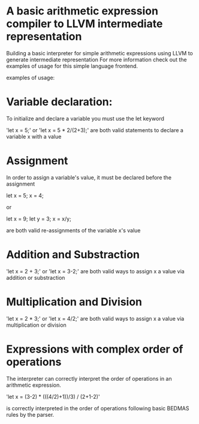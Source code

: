 # A basic arithmetic expression compiler to LLVM intermediate representation

Building a basic interpreter for simple arithmetic expressions using LLVM to generate intermediate representation
For more information check out the examples of usage for this simple language frontend.

examples of usage:

# Variable declaration:
To initialize and declare a variable you must use the let keyword

'let x = 5;' or 'let x = 5 * 2/(2+3);' are both valid statements to declare a variable x with a value

# Assignment
In order to assign a variable's value, it must be declared before the assignment

let x = 5;
x = 4;

 or
 
let x = 9;
let y = 3;
x = x/y;

 are both valid re-assignments of the variable x's value

# Addition and Substraction

'let x = 2 + 3;' or 'let x = 3-2;' are both valid ways to assign x a value via addition or substraction

# Multiplication and Division

'let x = 2 * 3;' or 'let x = 4/2;' are both valid ways to assign x a value via multiplication or division

# Expressions with complex order of operations

The interpreter can correctly interpret the order of operations in an arithmetic expression.

'let x = (3-2) * (((4/2)+1))/3) / (2+1-2)'

is correctly interpreted in the order of operations following basic BEDMAS rules by the parser.

